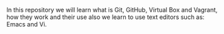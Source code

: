 In this repository we will learn what is Git, GitHub, Virtual Box and Vagrant, how they work and their use also we learn to use text editors such as: Emacs and Vi.